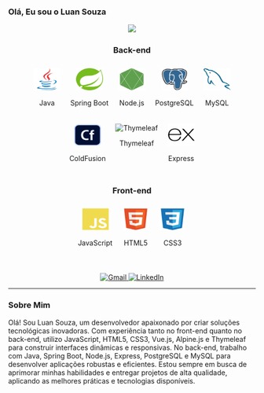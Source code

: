### Olá, Eu sou o Luan Souza

<div align="center">
    <a href="https://github.com/LUANSSA">
        <img height="195em" src="https://github-readme-stats.vercel.app/api/top-langs/?username=LUANSSA&layout=compact&langs_count=16&theme=dracula"/>
    </a>
</div>

<div align="center">
    <h3>Back-end</h3>
    <div style="display: flex; flex-wrap: wrap; justify-content: center;">
        <div style="margin: 10px;">
            <img title="Java" alt="Java" height="45" width="55" src="https://raw.githubusercontent.com/devicons/devicon/master/icons/java/java-original.svg">
            <p style="text-align: center;">Java</p>
        </div>
        <div style="margin: 10px;">
            <img title="Spring Boot" alt="Spring Boot" height="45" width="55" src="https://raw.githubusercontent.com/devicons/devicon/master/icons/spring/spring-original.svg">
            <p style="text-align: center;">Spring Boot</p>
        </div>
        <div style="margin: 10px;">
            <img title="Node.js" alt="Node.js" height="45" width="55" src="https://raw.githubusercontent.com/devicons/devicon/master/icons/nodejs/nodejs-plain.svg">
            <p style="text-align: center;">Node.js</p>
        </div>
        <div style="margin: 10px;">
            <img title="PostgreSQL" alt="PostgreSQL" height="45" width="55" src="https://raw.githubusercontent.com/devicons/devicon/master/icons/postgresql/postgresql-original.svg">
            <p style="text-align: center;">PostgreSQL</p>
        </div>
        <div style="margin: 10px;">
            <img title="MySQL" alt="MySQL" height="45" width="55" src="https://raw.githubusercontent.com/devicons/devicon/master/icons/mysql/mysql-original.svg">
            <p style="text-align: center;">MySQL</p>
        </div>
        <div style="margin: 10px;">
            <img title="ColdFusion" alt="ColdFusion" height="45" width="55" src="https://github.com/LUANSSA/LUANSSA/blob/main/cf.svg">
            <p style="text-align: center;">ColdFusion</p>
        </div>
        <div style="margin: 10px;">
            <img title="Thymeleaf" alt="Thymeleaf" height="45" width="55" src="https://www.thymeleaf.org/doc/images/thymeleaf.png">
            <p style="text-align: center;">Thymeleaf</p>
        </div>
        <div style="margin: 10px;">
            <img title="Express" alt="Express" height="45" width="55" src="https://raw.githubusercontent.com/devicons/devicon/master/icons/express/express-original.svg">
            <p style="text-align: center;">Express</p>
        </div>
    </div>
</div>

<div align="center">
    <h3>Front-end</h3>
    <div style="display: flex; flex-wrap: wrap; justify-content: center;">
        <div style="margin: 10px;">
            <img title="JavaScript" alt="JavaScript" height="45" width="55" src="https://raw.githubusercontent.com/devicons/devicon/master/icons/javascript/javascript-plain.svg">
            <p style="text-align: center;">JavaScript</p>
        </div>
        <div style="margin: 10px;">
            <img title="HTML5" alt="HTML5" height="45" width="55" src="https://raw.githubusercontent.com/devicons/devicon/master/icons/html5/html5-original.svg">
            <p style="text-align: center;">HTML5</p>
        </div>
        <div style="margin: 10px;">
            <img title="CSS3" alt="CSS3" height="45" width="55" src="https://raw.githubusercontent.com/devicons/devicon/master/icons/css3/css3-original.svg">
            <p style="text-align: center;">CSS3</p>
        </div>
    </div>
</div>

##

<div align="center">
    <a href="mailto:alunoluansenai@gmail.com">
        <img src="https://img.shields.io/badge/-Gmail-%23333?style=for-the-badge&logo=gmail&logoColor=red" alt="Gmail">
    </a>
    <a href="https://www.linkedin.com/in/lualuanssa" target="_blank">
        <img src="https://img.shields.io/badge/-LinkedIn-%230077B5?style=for-the-badge&logo=linkedin&logoColor=white" alt="LinkedIn">
    </a>
</div>

---

### Sobre Mim

Olá! Sou Luan Souza, um desenvolvedor apaixonado por criar soluções tecnológicas inovadoras. Com experiência tanto no front-end quanto no back-end, utilizo JavaScript, HTML5, CSS3, Vue.js, Alpine.js e Thymeleaf para construir interfaces dinâmicas e responsivas. No back-end, trabalho com Java, Spring Boot, Node.js, Express, PostgreSQL e MySQL para desenvolver aplicações robustas e eficientes. Estou sempre em busca de aprimorar minhas habilidades e entregar projetos de alta qualidade, aplicando as melhores práticas e tecnologias disponíveis.
